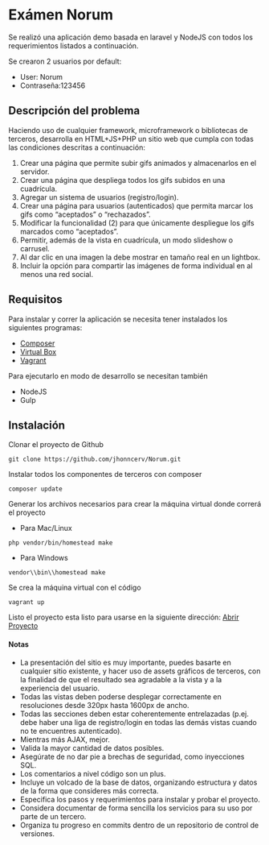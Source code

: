 # Exámen Norum

Se realizó una aplicación demo basada en laravel y NodeJS con todos los requerimientos listados a continuación.

Se crearon 2 usuarios por default:
* User: Norum
* Contraseña:123456

## Descripción del problema

Haciendo uso de cualquier framework, microframework o bibliotecas de terceros, desarrolla en HTML+JS+PHP un sitio web que cumpla con todas las condiciones descritas a continuación:

1. Crear una página que permite subir gifs animados y almacenarlos en el servidor.
2. Crear una página que despliega todos los gifs subidos en una cuadrícula.
3. Agregar un sistema de usuarios (registro/login).
4. Crear una página para usuarios (autenticados) que permita marcar los gifs como “aceptados” o “rechazados”.
5. Modificar la funcionalidad (2) para que únicamente despliegue los gifs marcados como “aceptados”.
6. Permitir, además de la vista en cuadrícula, un modo slideshow o carrusel.
7. Al dar clic en una imagen la debe mostrar en tamaño real en un lightbox.
9. Incluir la opción para compartir las imágenes de forma individual en al menos una red social.

## Requisitos 

Para instalar y correr la aplicación se necesita tener instalados los siguientes programas:

* [Composer](https://getcomposer.org/) 
* [Virtual Box](https://www.virtualbox.org/)
* [Vagrant](https://www.vagrantup.com/)

Para ejecutarlo en modo de desarrollo se necesitan también

* NodeJS
* Gulp

## Instalación

Clonar el proyecto de Github

```
git clone https://github.com/jhonncerv/Norum.git
```

Instalar todos los componentes de terceros con composer 

```
composer update
```

Generar los archivos necesarios para crear la máquina virtual donde correrá el proyecto
  
  * Para Mac/Linux
  
```
php vendor/bin/homestead make
```

  * Para Windows

```
vendor\\bin\\homestead make
```

Se crea la máquina virtual con el código

```
vagrant up
```

Listo el proyecto esta listo para usarse en la siguiente dirección: [Abrir Proyecto](https://192.168.10.10)


#### Notas


* La presentación del sitio es muy importante, puedes basarte en cualquier sitio existente, y hacer uso de assets gráficos de terceros, con la finalidad de que el resultado sea agradable a la vista y a la experiencia del usuario.
* Todas las vistas deben poderse desplegar correctamente en resoluciones desde 320px hasta 1600px de ancho.
* Todas las secciones deben estar coherentemente entrelazadas (p.ej. debe haber una liga de registro/login en todas las demás vistas cuando no te encuentres autenticado).
* Mientras más AJAX, mejor.
* Valida la mayor cantidad de datos posibles.
* Asegúrate de no dar pie a brechas de seguridad, como inyecciones SQL.
* Los comentarios a nivel código son un plus.
* Incluye un volcado de la base de datos, organizando estructura y datos de la forma que consideres más correcta.
* Especifica los pasos y requerimientos para instalar y probar el proyecto.
* Considera documentar de forma sencilla los servicios para su uso por parte de un tercero.
* Organiza tu progreso en commits dentro de un repositorio de control de versiones.
